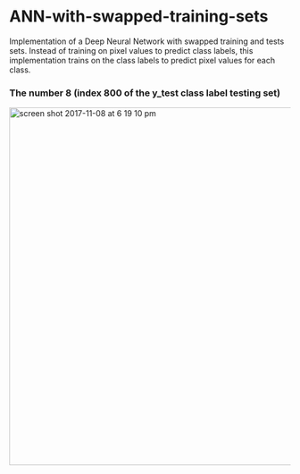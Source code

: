 # ANN-with-swapped-training-sets
Implementation of a Deep Neural Network with swapped training and tests sets. Instead of training on pixel values to predict class labels, this implementation trains on the class labels to predict pixel values for each class.

### The number 8 (index 800 of the y_test class label testing set)
<img width="640" alt="screen shot 2017-11-08 at 6 19 10 pm" src="https://user-images.githubusercontent.com/20137995/32543801-97da9002-c4b1-11e7-9832-ccffda8633fd.png">
